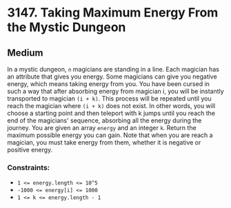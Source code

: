 # 3147. Taking Maximum Energy From the Mystic Dungeon

## Medium

In a mystic dungeon, `n` magicians are standing in a line. Each magician has an attribute that gives you energy. Some
magicians can give you negative energy, which means taking energy from you. You have been cursed in such a way that
after absorbing energy from magician i, you will be instantly transported to magician `(i + k)`. This process will be
repeated until you reach the magician where `(i + k)` does not exist. In other words, you will choose a starting point
and then teleport with k jumps until you reach the end of the magicians' sequence, absorbing all the energy during the
journey. You are given an array `energy` and an integer `k`. Return the maximum possible energy you can gain. Note that
when you are reach a magician, you must take energy from them, whether it is negative or positive energy.

### Constraints:

- `1 <= energy.length <= 10^5`
- `-1000 <= energy[i] <= 1000`
- `1 <= k <= energy.length - 1`
